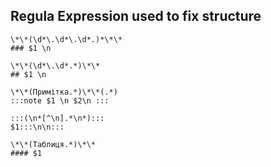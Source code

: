 ## Regula Expression used to fix structure

```
\*\*(\d*\.\d*\.\d*.)*\*\*
### $1 \n
```

```
\*\*(\d*\.\d*.*)\*\*
## $1 \n
```

```
\*\*(Примітка.*)\*\*(.*)
:::note $1 \n $2\n :::
```

```
:::(\n*[^\n].*\n*):::
$1:::\n\n:::
```

```
\*\*(Таблиця.*)\*\*
#### $1
```